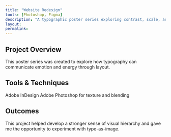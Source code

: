 ```yaml
---
title: "Website Redesign"
tools: [Photoshop, Figma]
description: "A typographic poster series exploring contrast, scale, and rhythm."
layout: 
permalink:
---
```




## Project Overview <!-- # = h1 headline -->
This poster series was created to explore how 
typography can communicate emotion and energy through layout.

## Tools & Techniques <!-- headline -->
Adobe InDesign
Adobe Photoshop for texture and blending


## Outcomes
This project helped develop a stronger sense of visual hierarchy and 
gave me the opportunity to experiment with type-as-image.